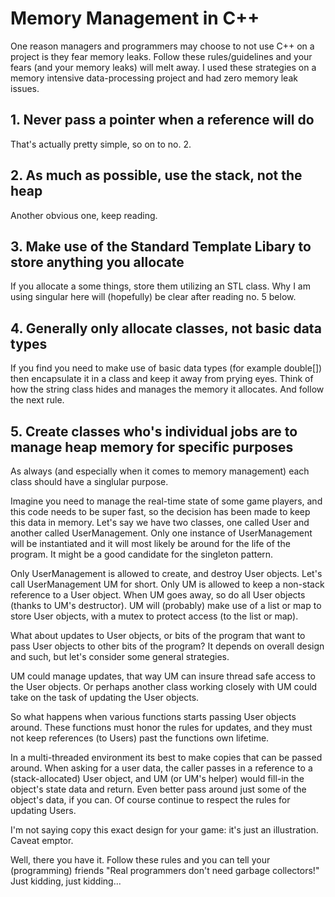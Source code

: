 # Memory Management in C++

One reason managers and programmers may choose to not use C++ on a project is they fear memory leaks. Follow these rules/guidelines and your fears (and your memory leaks) will melt away. I used these strategies on a memory intensive data-processing project and had zero memory leak issues.

## 1. Never pass a pointer when a reference will do
That's actually pretty simple, so on to no. 2.
## 2. As much as possible, use the stack, not the heap
Another obvious one, keep reading.
## 3. Make use of the Standard Template Libary to store anything you allocate
If you allocate a some things, store them utilizing an STL class. Why I am using singular here will (hopefully) be clear after reading no. 5 below.
## 4. Generally only allocate classes, not basic data types
If you find you need to make use of basic data types (for example double[]) then encapsulate it in a class and keep it away from prying eyes. Think of how the string class hides and manages the memory it allocates. And follow the next rule.
## 5. Create classes who's individual jobs are to manage heap memory for specific purposes
As always (and especially when it comes to memory management) each class should have a singlular purpose.

Imagine you need to manage the real-time state of some game players, and this code needs to be super fast, so the decision has been made to keep this data in memory. Let's say we have two classes, one called User and another called UserManagement. Only one instance of UserManagement will be instantiated and it will most likely be around for the life of the program. It might be a good candidate for the singleton pattern.

Only UserManagement is allowed to create, and destroy User objects. Let's call UserManagement UM for short. Only UM is allowed to keep a non-stack reference to a User object. When UM goes away, so do all User objects (thanks to UM's destructor). UM will (probably) make use of a list or map to store User objects, with a mutex to protect access (to the list or map).

What about updates to User objects, or bits of the program that want to pass User objects to other bits of the program? It depends on overall design and such, but let's consider some general strategies.

UM could manage updates, that way UM can insure thread safe access to the User objects. Or perhaps another class working closely with UM could take on the task of updating the User objects.

So what happens when various functions starts passing User objects around. These functions must honor the rules for updates, and they must not keep references (to Users) past the functions own lifetime.

In a multi-threaded environment its best to make copies that can be passed around. When asking for a user data, the caller  passes in a reference to a (stack-allocated) User object, and UM (or UM's helper) would fill-in the object's state data and return. Even better pass around just some of the object's data, if you can. Of course continue to respect the rules for updating Users.

I'm not saying copy this exact design for your game: it's just an illustration. Caveat emptor.

Well, there you have it. Follow these rules and you can tell your (programming) friends "Real programmers don't need garbage collectors!" Just kidding, just kidding...
